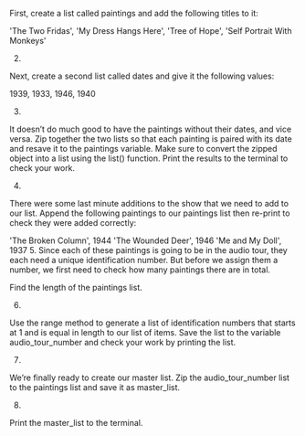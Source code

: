 
First, create a list called paintings and add the following titles to it:

'The Two Fridas', 'My Dress Hangs Here', 'Tree of Hope', 'Self Portrait With Monkeys'

2.
Next, create a second list called dates and give it the following values:

1939, 1933, 1946, 1940

3.
It doesn’t do much good to have the paintings without their dates, and vice versa. Zip together the two lists so that each painting is paired with its date and resave it to the paintings variable. Make sure to convert the zipped object into a list using the list() function. Print the results to the terminal to check your work.

4.
There were some last minute additions to the show that we need to add to our list. Append the following paintings to our paintings list then re-print to check they were added correctly:

'The Broken Column', 1944
'The Wounded Deer', 1946
'Me and My Doll', 1937
5.
Since each of these paintings is going to be in the audio tour, they each need a unique identification number. But before we assign them a number, we first need to check how many paintings there are in total.

Find the length of the paintings list.

6.
Use the range method to generate a list of identification numbers that starts at 1 and is equal in length to our list of items. Save the list to the variable audio_tour_number and check your work by printing the list.

7.
We’re finally ready to create our master list. Zip the audio_tour_number list to the paintings list and save it as master_list.

8.
Print the master_list to the terminal.